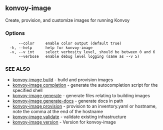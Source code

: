 ## konvoy-image

Create, provision, and customize images for running Konvoy

### Options

```
      --color     enable color output (default true)
  -h, --help      help for konvoy-image
  -v, --v int     select verbosity level, should be between 0 and 6
      --verbose   enable debug level logging (same as --v 5)
```

### SEE ALSO

* [konvoy-image build](konvoy-image_build.md)	 - build and provision images
* [konvoy-image completion](konvoy-image_completion.md)	 - generate the autocompletion script for the specified shell
* [konvoy-image generate](konvoy-image_generate.md)	 - generate files relating to building images
* [konvoy-image generate-docs](konvoy-image_generate-docs.md)	 - generate docs in path
* [konvoy-image provision](konvoy-image_provision.md)	 - provision to an inventory.yaml or hostname, note the comma at the end of the hostname
* [konvoy-image validate](konvoy-image_validate.md)	 - validate existing infrastructure
* [konvoy-image version](konvoy-image_version.md)	 - Version for konvoy-image

